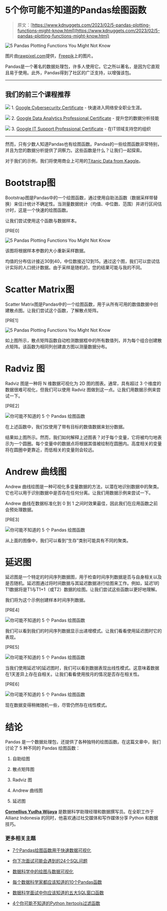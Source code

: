 # 5个你可能不知道的Pandas绘图函数

> 原文：[https://www.kdnuggets.com/2023/02/5-pandas-plotting-functions-might-know.html](https://www.kdnuggets.com/2023/02/5-pandas-plotting-functions-might-know.html)

![5 Pandas Plotting Functions You Might Not Know](../Images/d453a8c95f228803ff5127333f865ade.png)

图片由[rawpixel.com](https://www.freepik.com/free-vector/illustration-data-analysis-graph_2807755.htm#query=data%20science&position=4&from_view=search&track)提供，[Freepik](https://www.freepik.com/)上的图片。

Pandas是一个著名的数据处理包，许多人使用它。它之所以著名，是因为它直观且易于使用。此外，Pandas得到了社区的广泛支持，以增强该包。

* * *

## 我们的前三个课程推荐

![](../Images/0244c01ba9267c002ef39d4907e0b8fb.png) 1\. [Google Cybersecurity Certificate](https://www.kdnuggets.com/google-cybersecurity) - 快速进入网络安全职业生涯。

![](../Images/e225c49c3c91745821c8c0368bf04711.png) 2\. [Google Data Analytics Professional Certificate](https://www.kdnuggets.com/google-data-analytics) - 提升您的数据分析技能

![](../Images/0244c01ba9267c002ef39d4907e0b8fb.png) 3\. [Google IT Support Professional Certificate](https://www.kdnuggets.com/google-itsupport) - 在IT领域支持您的组织

* * *

然而，只有少数人知道Pandas也有绘图函数。Pandas的一些绘图函数非常特别，并且为您的数据分析提供了洞察力。这些函数是什么？让我们一起探索。

对于我们的示例，我们将使用商业上可用的[Titanic Data from Kaggle](https://www.kaggle.com/c/titanic)。

# Bootstrap图

Bootstrap图是Pandas中的一个绘图函数，通过使用自助法函数（数据采样带替换）来估计统计不确定性。当测量数据统计（均值、中位数、范围）并进行区间估计时，这是一个快速的绘图函数。

让我们尝试使用这个函数与数据样本。

[PRE0]

![5 Pandas Plotting Functions You Might Not Know](../Images/72c7889da87bc7a4e797c5335f718e4f.png)

该图将根据样本参数的大小重新采样数据。

均值的分布估计接近30到40，中位数接近12到15。通过这个图，我们可以尝试估计实际的人口统计数据。由于采样是随机的，您的结果可能与我的不同。

# Scatter Matrix图

Scatter Matrix图是Pandas中的一个绘图函数，用于从所有可用的数值数据中创建散点图。让我们尝试这个函数，了解散点矩阵。

[PRE1]

![5 Pandas Plotting Functions You Might Not Know](../Images/daa847afc6b3df6a049fab5364a6eeed.png)

如上图所示，散点矩阵函数自动检测数据框中的所有数值列，并为每个组合创建散点矩阵。该函数为相同列创建直方图以测量数据分布。

# Radviz 图

Radviz 图是一种将 N 维数据可视化为 2D 图的图表。通常，具有超过 3 个维度的数据很难可视化，但我们可以使用 Radviz 图做到这一点。让我们用数据示例来尝试一下。

[PRE2]

![你可能不知道的 5 个 Pandas 绘图函数](../Images/6c2557f5f464052b7c40f960f94987d3.png)

在上述函数中，我们仅使用了带有目标的数值数据来划分数据。

结果如上图所示。然而，我们如何解释上述图表？对于每个变量，它将被均匀地表示为一个圆圈。每个变量中的数据点将根据其值被绘制在圆圈内。高度相关的变量将在圆圈中更靠近，而低相关的变量则会较远。

# Andrew 曲线图

Andrew 曲线绘图是一种可视化多变量数据的方法，以潜在地识别数据中的聚类。它也可以用于识别数据中是否存在任何分离。让我们用数据示例来尝试一下。

Andrew 曲线在数据标准化到 0 到 1 之间时效果最佳，因此我们在应用函数之前会预处理数据。

[PRE3]

![你可能不知道的 5 个 Pandas 绘图函数](../Images/a5f8bcf13723412c9be7c0c332407dcb.png)

从上面的图像中，我们可以看到“生存”类别可能具有不同的聚类。

# 延迟图

延迟图是一个特定的时间序列数据图，用于检查时间序列数据是否与自身相关以及是否随机。延迟图通过将时间数据与其延迟数据进行绘图来工作。例如，延迟1的T1数据将是T1与T1+1（或T2）数据的绘图。让我们尝试这些函数以更好地理解。

我们将为这个示例创建样本时间序列数据。

[PRE4]

![你可能不知道的 5 个 Pandas 绘图函数](../Images/25bedb939a7c37dadcd7ae2d837867e6.png)

我们可以看到我们的时间序列数据显示出递增模式。让我们看看使用延迟图时它的表现。

[PRE5]

![你可能不知道的 5 个 Pandas 绘图函数](../Images/f43d4b747531aefb238818adb47b709f.png)

当我们使用延迟1的延迟图时，我们可以看到数据表现出线性模式。这意味着数据在1天差异上存在自相关。让我们看看使用按月的情况是否存在相关性。

[PRE6]

![你可能不知道的 5 个 Pandas 绘图函数](../Images/2ce4ba88a9513980efd6c85a4726547f.png)

现在数据变得稍微随机一些，尽管仍然存在线性模式。

# 结论

Pandas 是一个数据处理包，还提供了各种独特的绘图函数。在这篇文章中，我们讨论了 5 种不同的 Pandas 绘图函数：

1.  自助绘图

1.  散点矩阵图

1.  Radviz 图

1.  Andrew 曲线图

1.  延迟图

**[Cornellius Yudha Wijaya](https://www.linkedin.com/in/cornellius-yudha-wijaya/)** 是数据科学助理经理和数据撰写员。在全职工作于 Allianz Indonesia 的同时，他喜欢通过社交媒体和写作媒体分享 Python 和数据技巧。

### 更多相关主题

+   [7个Pandas绘图函数用于快速数据可视化](https://www.kdnuggets.com/7-pandas-plotting-functions-for-quick-data-visualization)

+   [你下次面试可能会遇到的24个SQL问题](https://www.kdnuggets.com/2022/06/24-sql-questions-might-see-next-interview.html)

+   [数据科学中的绘图与数据可视化](https://www.kdnuggets.com/2022/06/plotting-data-visualization-data-science.html)

+   [每个数据科学家都应该知道的10个Pandas函数](https://www.kdnuggets.com/10-essential-pandas-functions-every-data-scientist-should-know)

+   [数据科学面试中你应该知道的五大SQL窗口函数](https://www.kdnuggets.com/2022/01/top-five-sql-window-functions-know-data-science-interviews.html)

+   [4个你可能不知道的Python Itertools过滤函数](https://www.kdnuggets.com/2023/08/4-python-itertools-filter-functions-probably-didnt-know.html)

